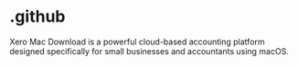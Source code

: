 # .github
Xero Mac Download is a powerful cloud-based accounting platform designed specifically for small businesses and accountants using macOS.
